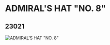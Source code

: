 # ADMIRAL'S HAT "NO. 8"
## 23021
![ADMIRAL'S HAT "NO. 8"](https://lc-www-live-s.legocdn.com/media/bricks/5/2/6122966.jpg)